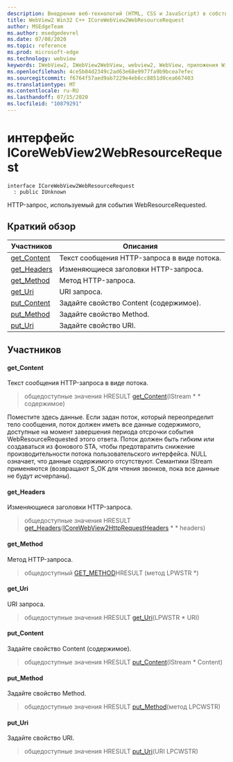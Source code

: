 ```yaml
---
description: Внедрение веб-технологий (HTML, CSS и JavaScript) в собственные приложения с помощью элемента управления Microsoft Edge WebView2
title: WebView2 Win32 C++ ICoreWebView2WebResourceRequest
author: MSEdgeTeam
ms.author: msedgedevrel
ms.date: 07/08/2020
ms.topic: reference
ms.prod: microsoft-edge
ms.technology: webview
keywords: IWebView2, IWebView2WebView, webview2, WebView, приложения Win32, Win32, EDGE, ICoreWebView2, ICoreWebView2Controller, управление браузером, EDGE HTML, ICoreWebView2WebResourceRequest
ms.openlocfilehash: 4ce5b04d2349c2ad63e68e9977fa9b9bcea7efec
ms.sourcegitcommit: f6764f57aed9ab7229e4eb6cc8851d0cea667403
ms.translationtype: MT
ms.contentlocale: ru-RU
ms.lasthandoff: 07/15/2020
ms.locfileid: "10879291"
---
```

# интерфейс ICoreWebView2WebResourceRequest 

```
interface ICoreWebView2WebResourceRequest
  : public IUnknown
```

HTTP-запрос, используемый для события WebResourceRequested.

## Краткий обзор

 Участников                        | Описания
--------------------------------|---------------------------------------------
[get_Content](#get_content) | Текст сообщения HTTP-запроса в виде потока.
[get_Headers](#get_headers) | Изменяющиеся заголовки HTTP-запроса.
[get_Method](#get_method) | Метод HTTP-запроса.
[get_Uri](#get_uri) | URI запроса.
[put_Content](#put_content) | Задайте свойство Content (содержимое).
[put_Method](#put_method) | Задайте свойство Method.
[put_Uri](#put_uri) | Задайте свойство URI.

## Участников

#### get_Content 

Текст сообщения HTTP-запроса в виде потока.

> общедоступные значения HRESULT [get_Content](#get_content)(IStream * * содержимое)

Поместите здесь данные. Если задан поток, который переопределит тело сообщения, поток должен иметь все данные содержимого, доступные на момент завершения периода отсрочки события WebResourceRequested этого ответа. Поток должен быть гибким или создаваться из фонового STA, чтобы предотвратить снижение производительности потока пользовательского интерфейса. NULL означает, что данные содержимого отсутствуют. Семантики IStream применяются (возвращают S_OK для чтения звонков, пока все данные не будут исчерпаны).

#### get_Headers 

Изменяющиеся заголовки HTTP-запроса.

> общедоступные значения HRESULT [get_Headers](#get_headers)([ICoreWebView2HttpRequestHeaders](icorewebview2httprequestheaders.md) * * headers)

#### get_Method 

Метод HTTP-запроса.

> общедоступный [GET_METHOD](#get_method)HRESULT (метод LPWSTR *)

#### get_Uri 

URI запроса.

> общедоступные значения HRESULT [get_Uri](#get_uri)(LPWSTR * URI)

#### put_Content 

Задайте свойство Content (содержимое).

> общедоступные значения HRESULT [put_Content](#put_content)(IStream * Content)

#### put_Method 

Задайте свойство Method.

> общедоступные значения HRESULT [put_Method](#put_method)(метод LPCWSTR)

#### put_Uri 

Задайте свойство URI.

> общедоступные значения HRESULT [put_Uri](#put_uri)(URI LPCWSTR)

